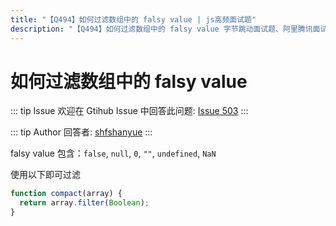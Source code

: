 ```yaml
---
title: "【Q494】如何过滤数组中的 falsy value | js高频面试题"
description: "【Q494】如何过滤数组中的 falsy value 字节跳动面试题、阿里腾讯面试题、美团小米面试题。"
---
```


# 如何过滤数组中的 falsy value

::: tip Issue
欢迎在 Gtihub Issue 中回答此问题: [Issue 503](https://github.com/shfshanyue/Daily-Question/issues/503)
:::

::: tip Author
回答者: [shfshanyue](https://github.com/shfshanyue)
:::

falsy value 包含：`false`, `null`, `0`, `""`, `undefined`, `NaN `

使用以下即可过滤

```js
function compact(array) {
  return array.filter(Boolean);
}
```
